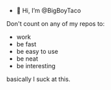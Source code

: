 - 👋 Hi, I’m @BigBoyTaco

Don't count on any of my repos to:
- work
- be fast
- be easy to use
- be neat
- be interesting

basically I suck at this.


<!---
BigBoyTaco/BigBoyTaco is a ✨ special ✨ repository because its `README.md` (this file) appears on your GitHub profile.
You can click the Preview link to take a look at your changes.
--->
